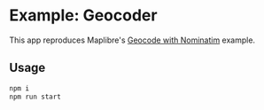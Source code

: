# Example: Geocoder

This app reproduces Maplibre's [Geocode with Nominatim](https://maplibre.org/maplibre-gl-js/docs/examples/geocoder/) example.

## Usage

```bash
npm i
npm run start
```
